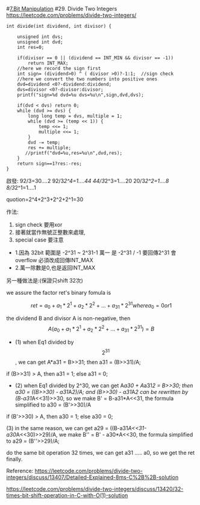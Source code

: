 #[7.Bit Manipulation](/bit-manipulation.md)
#29. Divide Two Integers
https://leetcode.com/problems/divide-two-integers/




```c=
int divide(int dividend, int divisor) {
    
    unsigned int dvs;
    unsigned int dvd;
    int res=0;
    
    if(divisor == 0 || (dividend == INT_MIN && divisor == -1))
        return INT_MAX;
    //here we record the sign first
    int sign= (dividend>0) ^ ( divisor >0)?-1:1;  //sign check
    //here we convert the two numbers into positive ones
    dvd=dividend <0?-dividend:dividend;
    dvs=divisor <0?-divisor:divisor;
    printf("sign=%d dvd=%u dvs=%u\n",sign,dvd,dvs);
    
    if(dvd < dvs) return 0;
    while (dvd >= dvs) { 
        long long temp = dvs, multiple = 1;
        while (dvd >= (temp << 1)) {
            temp <<= 1;
            multiple <<= 1;
        }
        dvd -= temp;
        res += multiple;
       //printf("dvd=%u,res=%u\n",dvd,res);
    }
    return sign==1?res:-res;
}
```

啟發:
92/3=30....2
92/3*2^4=1....44
44/3*2^3=1....20
20/3*2^2=1....8
8/3*2^1=1....1

quotion=2^4+2^3+2^2+2^1=30

作法:
1. sign check 要用xor
2. 接著就當作無號正整數來處理,
3. special case 要注意
*    1.因為 32bit 範圍是 -2^31 ~ 2^31-1
萬一 是 -2^31 / -1  要回傳2^31  會overflow 必須改成回傳INT_MAX
*    2.萬一除數是0,也是返回INT_MAX

另一種做法是:(保證只shift 32次)

we assure the factor ret's binary fomula is


$$
ret= a_{0} + a_{1} * 2^{1} + a_{2} * 2^{2} +...+ a_{31} * 2^{31}  where  a_{0} = 0 or 1
$$



the dividend B and divisor A is non-negative, then
$$
A (a_{0} + a_{1} * 2^{1} + a_{2} * 2^{2} +...+ a_{31} * 2^{31})=B  
$$


* (1) when Eq1 divided by$$ 2^{31}$$, we can get A*a31 = B>>31; then a31 = (B>>31)/A;

if (B>>31) > A, then a31 = 1; else a31 = 0;

* (2) when Eq1 divided by 2^30, we can get A*a30 + A*a31*2 = B>>30; then a30 = ((B>>30) - a31*A*2)/A; and (B>>30) - a31*A*2 can be rewritten by (B-a31*A<<31)>>30, so we make B' = B-a31*A<<31, the formula simplified to a30 = (B'>>30)/A

if (B'>>30) > A, then a30 = 1; else a30 = 0;

(3) in the same reason, we can get a29 = ((B-a31*A<<31-a30*A<<30)>>29)/A, we make B'' = B' - a30*A<<30, the formula simplified to a29 = (B''>>29)/A;

do the same bit operation 32 times, we can get a31 ..... a0, so we get the ret finally.


Reference:
https://leetcode.com/problems/divide-two-integers/discuss/13407/Detailed-Explained-8ms-C%2B%2B-solution

https://leetcode.com/problems/divide-two-integers/discuss/13420/32-times-bit-shift-operation-in-C-with-O(1)-solution